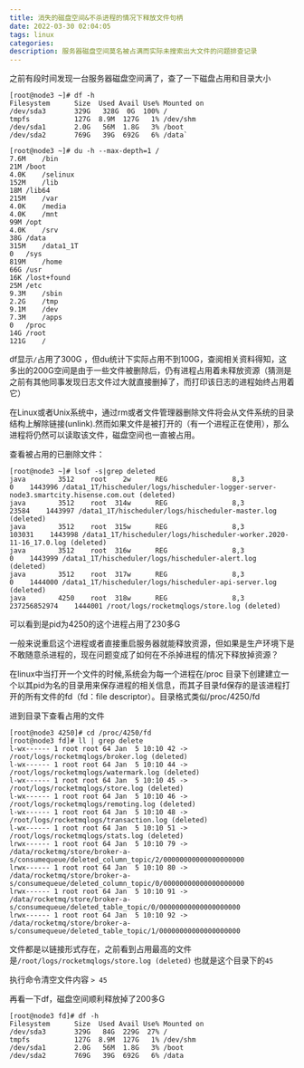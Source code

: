 ```yaml
---
title: 消失的磁盘空间&不杀进程的情况下释放文件句柄
date: 2022-03-30 02:04:05
tags: linux
categories:
description: 服务器磁盘空间莫名被占满而实际未搜索出大文件的问题排查记录
---
```


 

之前有段时间发现一台服务器磁盘空间满了，查了一下磁盘占用和目录大小

```
[root@node3 ~]# df -h
Filesystem      Size  Used Avail Use% Mounted on
/dev/sda3       329G   328G  0G  100% /
tmpfs           127G  8.9M  127G   1% /dev/shm
/dev/sda1       2.0G   56M  1.8G   3% /boot
/dev/sda2       769G   39G  692G   6% /data`
```

```
[root@node3 ~]# du -h --max-depth=1 /
7.6M	/bin
21M	/boot
4.0K	/selinux
152M	/lib
18M	/lib64
215M	/var
4.0K	/media
4.0K	/mnt
99M	/opt
4.0K	/srv
38G	/data
315M	/data1_1T
0	/sys
819M	/home
66G	/usr
16K	/lost+found
25M	/etc
9.3M	/sbin
2.2G	/tmp
9.1M	/dev
7.3M	/apps
0	/proc
14G	/root
121G	/
```

df显示`/`占用了300G ，但du统计下实际占用不到100G，查阅相关资料得知，这多出的200G空间是由于一些文件被删除后，仍有进程占用着未释放资源（猜测是之前有其他同事发现日志文件过大就直接删掉了，而打印该日志的进程始终占用着它）

在Linux或者Unix系统中，通过rm或者文件管理器删除文件将会从文件系统的目录结构上解除链接(unlink).然而如果文件是被打开的（有一个进程正在使用），那么进程将仍然可以读取该文件，磁盘空间也一直被占用。

查看被占用的已删除文件：

```
[root@node3 ~]# lsof -s|grep deleted
java        3512    root    2w      REG                8,3             0    1443996 /data1_1T/hischeduler/logs/hischeduler-logger-server-node3.smartcity.hisense.com.out (deleted)
java        3512    root  314w      REG                8,3         23584    1443997 /data1_1T/hischeduler/logs/hischeduler-master.log (deleted)
java        3512    root  315w      REG                8,3        103031    1443998 /data1_1T/hischeduler/logs/hischeduler-worker.2020-11-16_17.0.log (deleted)
java        3512    root  316w      REG                8,3             0    1443999 /data1_1T/hischeduler/logs/hischeduler-alert.log (deleted)
java        3512    root  317w      REG                8,3             0    1444000 /data1_1T/hischeduler/logs/hischeduler-api-server.log (deleted)
java        4250    root  318w      REG                8,3  237256852974    1444001 /root/logs/rocketmqlogs/store.log (deleted)
```

可以看到是pid为4250的这个进程占用了230多G

一般来说重启这个进程或者直接重启服务器就能释放资源，但如果是生产环境下是不敢随意杀进程的，现在问题变成了如何在不杀掉进程的情况下释放掉资源？

在linux中当打开一个文件的时候,系统会为每一个进程在/proc 目录下创建建立一个以其pid为名的目录用来保存进程的相关信息，而其子目录fd保存的是该进程打开的所有文件的fd（fd：file descriptor）。目录格式类似/proc/4250/fd

进到目录下查看占用的文件

```
[root@node3 4250]# cd /proc/4250/fd
[root@node3 fd]# ll | grep delete
l-wx------ 1 root root 64 Jan  5 10:10 42 -> /root/logs/rocketmqlogs/broker.log (deleted)
l-wx------ 1 root root 64 Jan  5 10:10 44 -> /root/logs/rocketmqlogs/watermark.log (deleted)
l-wx------ 1 root root 64 Jan  5 10:10 45 -> /root/logs/rocketmqlogs/store.log (deleted)
l-wx------ 1 root root 64 Jan  5 10:10 46 -> /root/logs/rocketmqlogs/remoting.log (deleted)
l-wx------ 1 root root 64 Jan  5 10:10 48 -> /root/logs/rocketmqlogs/transaction.log (deleted)
l-wx------ 1 root root 64 Jan  5 10:10 51 -> /root/logs/rocketmqlogs/stats.log (deleted)
lrwx------ 1 root root 64 Jan  5 10:10 79 -> /data/rocketmq/store/broker-a-s/consumequeue/deleted_column_topic/2/00000000000000000000
lrwx------ 1 root root 64 Jan  5 10:10 80 -> /data/rocketmq/store/broker-a-s/consumequeue/deleted_column_topic/0/00000000000000000000
lrwx------ 1 root root 64 Jan  5 10:10 91 -> /data/rocketmq/store/broker-a-s/consumequeue/deleted_table_topic/0/00000000000000000000
lrwx------ 1 root root 64 Jan  5 10:10 92 -> /data/rocketmq/store/broker-a-s/consumequeue/deleted_table_topic/1/00000000000000000000
```

文件都是以链接形式存在，之前看到占用最高的文件是`/root/logs/rocketmqlogs/store.log (deleted)` 也就是这个目录下的`45`

执行命令清空文件内容 `> 45` 

再看一下df，磁盘空间顺利释放掉了200多G

```
[root@node3 fd]# df -h
Filesystem      Size  Used Avail Use% Mounted on
/dev/sda3       329G   84G  229G  27% /
tmpfs           127G  8.9M  127G   1% /dev/shm
/dev/sda1       2.0G   56M  1.8G   3% /boot
/dev/sda2       769G   39G  692G   6% /data
```



